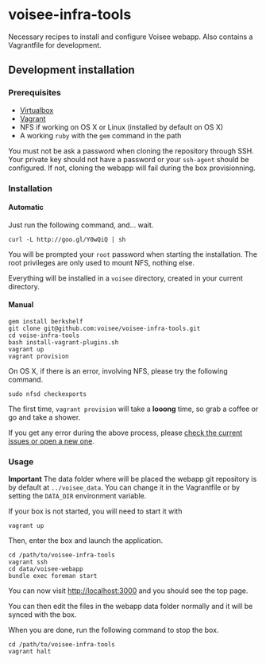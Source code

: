 # voisee-infra-tools

Necessary recipes to install and configure Voisee webapp.
Also contains a Vagrantfile for development.

## Development installation

### Prerequisites

* [Virtualbox][virtualbox-download]
* [Vagrant][vagrant-download]
* NFS if working on OS X or Linux (installed by default on OS X)
* A working `ruby` with the `gem` command in the path

You must not be ask a password when cloning the repository through SSH. Your private key should not have a password or your `ssh-agent` should be configured. If not, cloning the webapp will fail during the box provisionning.

### Installation

#### Automatic

Just run the following command, and... wait.

```
curl -L http://goo.gl/Y0wQiQ | sh
```

You will be prompted your `root` password when starting the installation. 
The root privileges are only used to mount NFS, nothing else.

Everything will be installed in a `voisee` directory, created in your current directory. 

#### Manual

```
gem install berkshelf
git clone git@github.com:voisee/voisee-infra-tools.git
cd voise-infra-tools
bash install-vagrant-plugins.sh
vagrant up
vagrant provision
```

On OS X, if there is an error, involving NFS, please try the following command.

```
sudo nfsd checkexports
```

The first time, `vagrant provision` will take a **looong** time, so grab a coffee or go and take a shower.

If you get any error during the above process, please [check the current issues or open a new one][tools-issues].

### Usage

**Important** The data folder where will be placed the webapp git repository is by default at `../voisee_data`. You can change it in the Vagrantfile or by setting the `DATA_DIR` environment variable.

If your box is not started, you will need to start it with

```
vagrant up
```

Then, enter the box and launch the application.

```
cd /path/to/voisee-infra-tools
vagrant ssh
cd data/voisee-webapp
bundle exec foreman start
```

You can now visit [http://localhost:3000](http://localhost:3000) and you should see the top page.

You can then edit the files in the webapp data folder normally and it will be synced with the box.

When you are done, run the following command to stop the box.

```
cd /path/to/voisee-infra-tools
vagrant halt
```


[virtualbox-download]: https://www.virtualbox.org/wiki/Downloads
[vagrant-download]: https://www.vagrantup.com/downloads.html
[tools-issues]: https://github.com/voisee/voisee-dev-tools/issues
